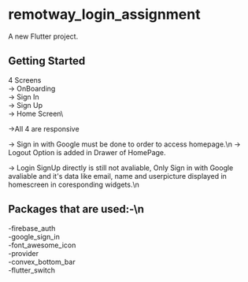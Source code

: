 # remotway_login_assignment

A new Flutter project.

## Getting Started

4 Screens\
-> OnBoarding\
-> Sign In\
-> Sign Up\
-> Home Screen\

->All 4 are responsive

-> Sign in with Google must be done to order to access homepage.\n
-> Logout Option is added in Drawer of HomePage.

-> Login SignUp directly is still not avaliable, Only Sign in with Google avaliable and it's data like email, name and userpicture displayed in homescreen in coresponding widgets.\n

## Packages that are used:-\n

-firebase_auth\
-google_sign_in\
-font_awesome_icon\
-provider\
-convex_bottom_bar\
-flutter_switch
